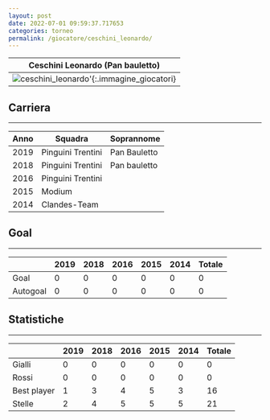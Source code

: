 ```yaml
---
layout: post
date: 2022-07-01 09:59:37.717653
categories: torneo
permalink: /giocatore/ceschini_leonardo/
---
```

<link rel='stylesheets' href='./../assets/giocatori.css'>

| Ceschini Leonardo (Pan bauletto) |
|:-----:|
| ![ceschini_leonardo]('./../../assets/giocatori/ceschini_leonardo.png)'{:.immagine_giocatori} |


## Carriera
----

|Anno|Squadra|Soprannome|
|:---:|---|---|
|2019|Pinguini Trentini|Pan Bauletto|
|2018|Pinguini Trentini|Pan bauletto|
|2016|Pinguini Trentini||
|2015|Modium||
|2014|Clandes-Team||


## Goal
----

| |2019|2018|2016|2015|2014| Totale |
|---|---|---|---|---|---|---|
|Goal|0|0|0|0|0|0|
|Autogoal|0|0|0|0|0|0|


## Statistiche
----

| |2019|2018|2016|2015|2014| Totale |
|---|---|---|---|---|---|---|
|Gialli|0|0|0|0|0|0|
|Rossi|0|0|0|0|0|0|
|Best player|1|3|4|5|3|16|
|Stelle|2|4|5|5|5|21|